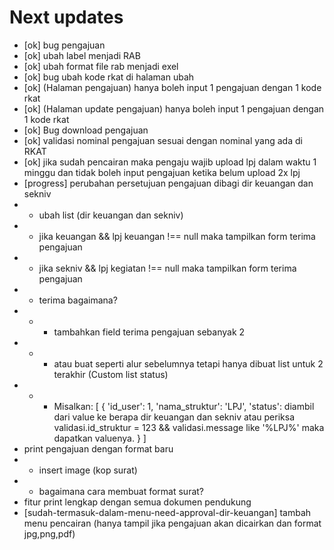 # Next updates

- [ok] bug pengajuan
- [ok] ubah label menjadi RAB
- [ok] ubah format file rab menjadi exel
- [ok] bug ubah kode rkat di halaman ubah
- [ok] (Halaman pengajuan) hanya boleh input 1 pengajuan dengan 1 kode rkat
- [ok] (Halaman update pengajuan) hanya boleh input 1 pengajuan dengan 1 kode rkat
- [ok] Bug download pengajuan
- [ok] validasi nominal pengajuan sesuai dengan nominal yang ada di RKAT
- [ok] jika sudah pencairan maka pengaju wajib upload lpj dalam waktu 1 minggu dan tidak boleh input pengajuan ketika belum upload 2x lpj
- [progress] perubahan persetujuan pengajuan dibagi dir keuangan dan sekniv
- - ubah list (dir keuangan dan sekniv)
- - jika keuangan && lpj keuangan !== null maka tampilkan form terima pengajuan
- - jika sekniv && lpj kegiatan !== null maka tampilkan form terima pengajuan
- - terima bagaimana?
- - - tambahkan field terima pengajuan sebanyak 2
- - - atau buat seperti alur sebelumnya tetapi hanya dibuat list untuk 2 terakhir (Custom list status)
- - - Misalkan:
[
    {
        'id_user': 1,
        'nama_struktur': 'LPJ',
        'status': diambil dari value ke berapa dir keuangan dan sekniv atau periksa validasi.id_struktur = 123 && validasi.message like '%LPJ%' maka dapatkan valuenya.
    }
]
- print pengajuan dengan format baru
- - insert image (kop surat)
- - bagaimana cara membuat format surat?
- fitur print lengkap dengan semua dokumen pendukung
- [sudah-termasuk-dalam-menu-need-approval-dir-keuangan] tambah menu pencairan (hanya tampil jika pengajuan akan dicairkan dan format jpg,png,pdf)
